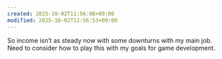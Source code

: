```yaml
---
created: 2025-10-02T11:56:08+09:00
modified: 2025-10-02T11:56:53+09:00
---
```


So income isn’t as steady now with some downturns with my main job. Need to consider how to play this with my goals for game development.

